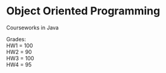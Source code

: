 # Object Oriented Programming
 Courseworks in Java

 Grades:<br>
 HW1 = 100<br>
 HW2 = 90<br>
 HW3 = 100<br>
 HW4 = 95<br>